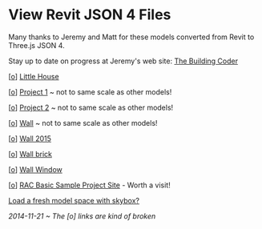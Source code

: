 View Revit JSON 4 Files
===

Many thanks to Jeremy and Matt for these models converted from Revit to Three.js JSON 4.

Stay up to date on progress at Jeremy's web site: [The Building Coder]( http://thebuildingcoder.typepad.com/ ) 

[[o]( #load-file-json4.js#../../../RvtVa3c/models/little_house.rvt.js#open#py=-10#ry=3#sx=1#sy=1#sz=1 )] 
[Little House]( #load-file-json4.js#../../../RvtVa3c/models/little_house.rvt.js#py=-10#ry=3#sx=1#sy=1#sz=1 )

[[o]( #load-file-json4.js#../../../RvtVa3c/models/Project1.rvt.js#open#px=-50#py=-10#ry=1.5#sx=0.01#sy=0.01#sz=0.01 )] 
[Project 1]( #load-file-json4.js#../../../RvtVa3c/models/Project1.rvt.js#px=-50#py=-10#ry=-1.5#sx=0.01#sy=0.01#sz=0.01 ) ~ not to same scale as other models!

[[o]( #load-file-json4.js#../../../RvtVa3c/models/Project2.rvt.js#open#py=-10#sx=0.01#sy=0.01#sz=0.01 )] 
[Project 2]( #load-file-json4.js#../../../RvtVa3c/models/Project2.rvt.js#px=120#py=-10#pz=120#ry=1.6#sx=0.01#sy=0.01#sz=0.01 ) ~ not to same scale as other models!

[[o]( #load-file-json4.js#../../../RvtVa3c/models/Wall.rvt.js#open#py=-10#sx=0.01#sy=0.01#sz=0.01 )] 
[Wall]( #load-file-json4.js#../../../RvtVa3c/models/Wall.rvt.js#px=20#py=-10#sx=0.01#sy=0.01#sz=0.01 ) ~ not to same scale as other models!

[[o]( #load-file-json4.js#../../../RvtVa3c/models/Wall_2015.rvt.js#open#sx=1#sy=1#sz=1 )] 
[Wall 2015]( #load-file-json4.js#../../../RvtVa3c/models/Wall_2015.rvt.js#px=50#py=-10#pz=30#ry=0.1#sx=1#sy=1#sz=1 )

[[o]( #load-file-json4.js#../../../RvtVa3c/models/Wall_brick.rvt.js#open#sx=1#sy=1#sz=1 )] 
[Wall brick]( #load-file-json4.js#../../../RvtVa3c/models/Wall_brick.rvt.js#px=50#py=-10#pz=50#ry=-0.03#sx=1#sy=1#sz=1 )

[[o]( #load-file-json4.js#../../../RvtVa3c/models/WallWindow.rvt.js#open#sx=0.01#sy=0.01#sz=0.01 )] 
[Wall Window]( #load-file-json4.js#../../../RvtVa3c/models/WallWindow.rvt.js#px=50#py=-10#pz=80#ry=0.08#sx=0.01#sy=0.01#sz=0.01 )

[[o]( #load-file-json4.js#../../../RvtVa3c/models/rac_basic_sample_project_scene.rvt.js#open#sx=1#sy=1#sz=1 )] 
[RAC Basic Sample Project Site]( #load-file-json4.js#../../../RvtVa3c/models/rac_basic_sample_project_scene.rvt.js#px=1#sx=1#sy=1#sz=1 ) - Worth a visit!

 [Load a fresh model space with skybox?]( #load-file-html.js#../templates/template-skybox.html )

_2014-11-21 ~ The [o] links are kind of broken_
